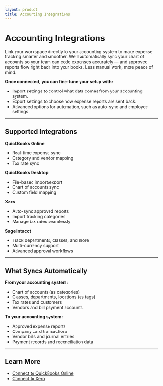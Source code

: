 ```yaml
---
layout: product
title: Accounting Integrations
---
```


# Accounting Integrations

Link your workspace directly to your accounting system to make expense tracking smarter and smoother. We’ll automatically sync your chart of accounts so your team can code expenses accurately — and approved reports flow right back into your books. Less manual work, more peace of mind.

**Once connected, you can fine-tune your setup with:**
- Import settings to control what data comes from your accounting system.
- Export settings to choose how expense reports are sent back.
- Advanced options for automation, such as auto-sync and employee settings.

---

## Supported Integrations

**QuickBooks Online**  
- Real-time expense sync  
- Category and vendor mapping  
- Tax rate sync  

**QuickBooks Desktop**  
- File-based import/export  
- Chart of accounts sync  
- Custom field mapping  

**Xero**  
- Auto-sync approved reports  
- Import tracking categories  
- Manage tax rates seamlessly  

**Sage Intacct**
- Track departments, classes, and more  
- Multi-currency support  
- Advanced approval workflows

---

## What Syncs Automatically

**From your accounting system:**
- Chart of accounts (as categories)
- Classes, departments, locations (as tags)
- Tax rates and customers
- Vendors and bill payment accounts

**To your accounting system:**
- Approved expense reports
- Company card transactions  
- Vendor bills and journal entries
- Payment records and reconciliation data 

---

## Learn More

- [Connect to QuickBooks Online](https://help.expensify.com/articles/new-expensify/connections/quickbooks-online/Connect-to-QuickBooks-Online)  
- [Connect to Xero](https://help.expensify.com/articles/new-expensify/connections/xero/Connect-to-Xero)  
